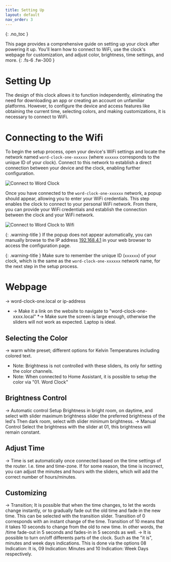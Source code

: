 ```yaml
---
title: Setting Up
layout: default
nav_order: 3
---
```


{: .no_toc }

This page provides a comprehensive guide on setting up your clock after powering it up. You'll learn how to connect to WiFi, use the clock's webpage for customization, and adjust color, brightness, time settings, and more.
{: .fs-6 .fw-300 }

# Setting Up

The design of this clock allows it to function independently, eliminating the need for downloading an app or creating an account on unfamiliar platforms. However, to configure the device and access features like obtaining the current time, selecting colors, and making customizations, it is necessary to connect to WiFi. 

# Connecting to the Wifi

To begin the setup process, open your device's WiFi settings and locate the network named `word-clock-one-xxxxxx` (where `xxxxxx` corresponds to the unique ID of your clock). Connect to this network to establish a direct connection between your device and the clock, enabling further configuration.

![Connect to Word Clock](https://skyextechnologies.github.io/word-clock-one/images/wifi-connect-to-word-clock.png)

Once you have connected to the `word-clock-one-xxxxxx` network, a popup should appear, allowing you to enter your WiFi credentials. This step enables the clock to connect to your personal WiFi network. From there, you can provide your WiFi credentials and establish the connection between the clock and your WiFi network.

![Connect to Word Clock to Wifi](https://skyextechnologies.github.io/word-clock-one/images/wifi-connect.png)

{: .warning-title }
If the popup does not appear automatically, you can manually browse to the IP address [192.168.4.1](http://192.168.4.1) in your web browser to access the configuration page.

{: .warning-title }
Make sure to remember the unique ID (`xxxxxx`) of your clock, which is the same as the `word-clock-one-xxxxxx` network name, for the next step in the setup process.

# Webpage
-> word-clock-one.local or ip-address
* -> Make it a link on the website to navigate to "word-clock-one-xxxx.local"
*-> Make sure the screen is large enough, otherwise the sliders will not work as expected. Laptop is ideal.

## Selecting the Color

-> warm white preset; different options for Kelvin Temperatures including colored text.
* Note: Brightness is not controlled with these sliders, its only for setting the color channels.
* Note: When connected to Home Assistant, it is possible to setup the color via "01. Word Clock"

## Brightness Control
-> Automatic control
    Setup Brightness in bright room, on daytime, and select with slider maximum brightness slider the preferred brightness of the led's
    Then dark room, select with slider minimum brightness.
-> Manual Control
    Select the brightness with the slider at 01, this brightness will remain constant.

## Adjust Time
-> Time is set automatically once connected based on the time settings of the router. I.e. time and time-zone. If for some reason, the time is incorrect, you can adjust the minutes and hours with the sliders, which will add the correct number of hours/minutes.

## Customizing
-> Transition; It is possible that when the time changes, to let the words change instantly, or to gradually fade out the old time and fade in the new time. This can be selected with the transition slider. Transition of 0 corresponds with an instant change of the time. Transition of 10 means that it takes 10 seconds to change from the old to new time. In other words, the /time fade-out in 5 seconds and fades-in in 5 seconds as well.
-> It is possible to turn on/off differents parts of the clock. Such as the "it is", minutes and week days indications. This is done via the options 08 Indication: It is, 09 Indication: Minutes and 10 Indication: Week Days respectively. 
